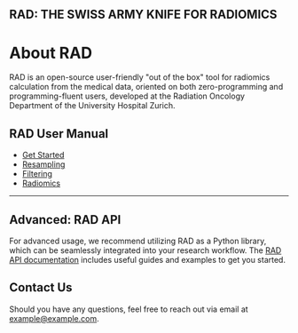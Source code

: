 RAD: THE SWISS ARMY KNIFE FOR RADIOMICS
---
# About RAD

RAD is an open-source user-friendly "out of the box" tool for radiomics calculation from the medical data, oriented on both zero-programming and programming-fluent users, developed at the Radiation Oncology Department of the University Hospital Zurich.

## RAD User Manual

- [Get Started](get_started.md)
- [Resampling](resampling.md)
- [Filtering](filtering.md)
- [Radiomics](radiomics.md)

---

## Advanced: RAD API

For advanced usage, we recommend utilizing RAD as a Python library, which can be seamlessly integrated into your research workflow. The [RAD API documentation](api.md) includes useful guides and examples to get you started.

## Contact Us

Should you have any questions, feel free to reach out via email at [example@example.com](mailto:example@example.com).
